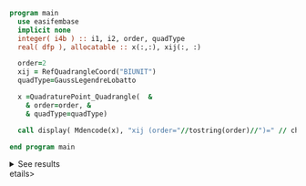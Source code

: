 ```fortran
program main
  use easifembase
  implicit none
  integer( i4b ) :: i1, i2, order, quadType
  real( dfp ), allocatable :: x(:,:), xij(:, :)

  order=2
  xij = RefQuadrangleCoord("BIUNIT")
  quadType=GaussLegendreLobatto

  x =QuadraturePoint_Quadrangle(  &
    & order=order, &
    & quadType=quadType)

  call display( Mdencode(x), "xij (order="//tostring(order)//")=" // char_lf // char_lf )

end program main
```

<details>
<summary>See results</summary>
<div>

xij (order=2)=

|         |              |         |              |              |              |         |              |         |
| ------- | ------------ | ------- | ------------ | ------------ | ------------ | ------- | ------------ | ------- |
| -1      | -1           | -1      | -2.66578E-17 | -2.66578E-17 | -2.66578E-17 | 1       | 1            | 1       |
| -1      | -2.66578E-17 | 1       | -1           | -2.66578E-17 | 1            | -1      | -2.66578E-17 | 1       |
| 0.11111 | 0.44444      | 0.11111 | 0.44444      | 1.7778       | 0.44444      | 0.11111 | 0.44444      | 0.11111 |

</div>
</details>
etails>
